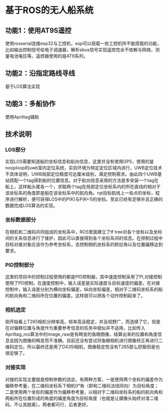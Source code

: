 # 基于ROS的无人船系统
## 功能1：使用AT9S遥控
使用rosserial连接esp32与工控机，esp可以搭载一些工控机所不能搭载的功能，比如输出控制信号给电子调速器，解析sbus信号实现遥控完全不依赖与网络，测量电池电压等。遥控器使用的是AT9系列。
## 功能2：沿指定路线寻线
基于LOS算法实现
## 功能3：多船协作
使用Apriltag辅助

## 技术说明
### LOS部分
实现LOS需要知道船的坐标信息和航向信息，这里并没有使用GPS，使用的是nooploop的uwb室内定位系统，实验环境为特定定位区域内进行，UWB定位技术不具体说明，UWB局部定位精度可达厘米级别，满足控制需求。由此四个UWB基站搭配一个tag得到船的位置信息。对于航向信息采用的方法是多安装一个tag在船上，这样船头尾各一个，求取两个tag在局部定位坐标系内的所在直线的相对于该坐标系的角度即是船在该坐标系中的航向角。rqt目标航线上一些点的坐标，程序进行解析，便可获得LOS中的P(K)与P(K+1)的坐标。至此已经有足够并且正确的数据完成LOS算法的实现。

### 坐标数据部分
在相机和二维码共同组成的坐标系中，ROS里面建立了tf tree对各个坐标以及坐标间的关系信息进行了维护，因此可以直接得到各个坐标系间的信息。在控制过程中目标对接对象应该作为参考坐标系，去控制相机坐标系的欧拉角以及位置偏移达到要求。

### PID控制部分
这里的项目中的控制过程使用的都是PID控制器，其中速度控制采用了PI,对接控制使用了PD控制。在速度控制中，输入误差是实际速度与目标速度的偏差。在对接控制中，输入误差分别为横向坐标偏差，纵向坐标偏差，相对于二维码坐标系的船的航向角和二维码所在位置的偏差。这样就可以把各个动作控制起来了。

### 相机选定
刚开始看上T265相机分辨率高，帧率高且稳定，并且视野广，而选择了它，但是在对偏移位置与角度作为重要参考信息的任务中貌似并不适用，比如传入Apriltag_ros算法中的image_raw是有畸变的鱼眼图像，结算出来的位置和角度信息会因为图像的畸变而不准确。目前还没有尝试将鱼眼相机进行图像矫正再进行二维码定位。所以最终还是用了D435I相机，图像稳定性没有T265那么舒服但是也很足够了。

### 对接实现
对接的实现主要就是控制参数的选定。有两种方案，一是使用两个坐标的偏差作为偏移参考量，在二维码坐标系下相机0°角（即和二维码法线同向）为目标角度；二是使用两个坐标的偏差作为偏移参考量，以相对于二维码坐标系的船的航向角和两船所在位置形成的角度的偏差角度为目标角度（也就是让摄像头始终对准二维码，不让其脱离）。两者都可行，后者更好。